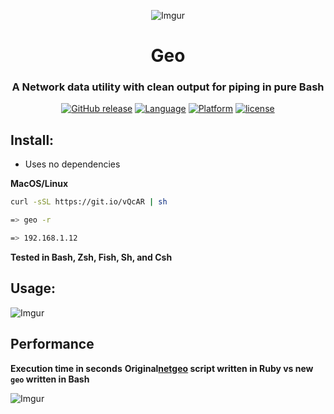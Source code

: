 <div align="center">

![Imgur](http://i.imgur.com/Jk3L3EO.png)

# Geo
### A Network data utility with clean output for piping in pure Bash

[![GitHub release](https://img.shields.io/github/release/jakewmeyer/Geo.svg)]()
[![Language](https://img.shields.io/badge/language-Bash-gray.svg)]()
[![Platform](https://img.shields.io/badge/platform-MacOS%20%2B%20Linux-blue.svg)]()
[![license](https://img.shields.io/github/license/mashape/apistatus.svg)]()

</div>

## Install:
* Uses no dependencies

**MacOS/Linux**
```bash
curl -sSL https://git.io/vQcAR | sh
```
```bash
=> geo -r

=> 192.168.1.12
```

**Tested in Bash, Zsh, Fish, Sh, and Csh**
## Usage:

![Imgur](http://i.imgur.com/mvCaCfy.png)

## Performance
**Execution time in seconds**
**Original[netgeo](https://github.com/jakewmeyer/Ruby-Scripts) script written in Ruby vs new ```geo``` written in Bash**


![Imgur](http://i.imgur.com/aAtNFel.png)
